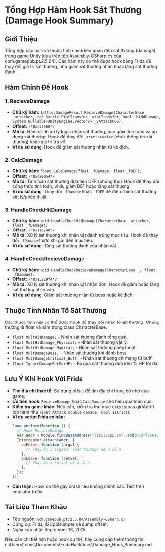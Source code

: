 # Tổng Hợp Hàm Hook Sát Thương (Damage Hook Summary)

## Giới Thiệu

Tổng hợp các hàm và thuộc tính chính liên quan đến sát thương (damage) trong game Unity (dựa trên tệp Assembly-CSharp.cs của com.gamepub.pt/2.5.04). Các hàm này có thể được hook bằng Frida để thay đổi giá trị sát thương, như giảm sát thương nhận hoặc tăng sát thương đánh.

## Hàm Chính Để Hook

### 1. RecieveDamage

- **Chữ ký hàm:** `Battle.DamageResult RecieveDamage(CharacterBase _attacker, ref Battle.StatTransfer _statTransfer, bool _bAddDamage, System.Nullable<UnityEngine.Vector2> _vAttackPOS);`
- **Offset:** `/*0xd7f560*/`
- **Mô tả:** Hàm chính xử lý logic nhận sát thương, bao gồm tính toán và áp dụng sát thương. Hook để thay đổi `_statTransfer` (chứa thông tin sát thương) hoặc giá trị trả về.
- **Ví dụ sử dụng:** Hook để giảm sát thương nhận từ kẻ địch.

### 2. CalcDamage

- **Chữ ký hàm:** `float CalcDamage(float _fDamage, float _fDEF);`
- **Offset:** `/*0xd80054*/`
- **Mô tả:** Tính toán sát thương dựa trên DEF (phòng thủ). Hook để thay đổi công thức tính toán, ví dụ giảm DEF hoặc tăng sát thương.
- **Ví dụ sử dụng:** Thay đổi `_fDamage` hoặc `_fDEF` để điều chỉnh sát thương vật lý/phép thuật.

### 3. HandleCheckHitDamage

- **Chữ ký hàm:** `void HandleCheckHitDamage(CharacterBase _attacker, float _fDamage);`
- **Offset:** `/*0xf76e40*/`
- **Mô tả:** Xử lý sát thương khi nhân vật đánh trúng mục tiêu. Hook để thay đổi `_fDamage` trước khi gửi đến mục tiêu.
- **Ví dụ sử dụng:** Tăng sát thương đánh của nhân vật.

### 4. HandleCheckRecieveDamage

- **Chữ ký hàm:** `void HandleCheckRecieveDamage(CharacterBase _, float _fDamage);`
- **Offset:** `/*0x13229f4*/`
- **Mô tả:** Xử lý sát thương khi nhân vật nhận đòn. Hook để giảm hoặc tăng sát thương nhận vào.
- **Ví dụ sử dụng:** Giảm sát thương nhận từ boss hoặc kẻ địch.

## Thuộc Tính Nhân Tố Sát Thương

Các thuộc tính này có thể được hook để thay đổi nhân tố sát thương. Chúng thường là float và nằm trong class CharacterBase.

- `float MultHitDamage;` - Nhân sát thương đánh tổng quát.
- `float MultHitDamage_Physical;` - Nhân sát thương vật lý.
- `float MultHitDamage_Magical;` - Nhân sát thương phép thuật.
- `float MultDamageBoss;` - Nhân sát thương khi đánh boss.
- `float MultDamageCritical_Buff;` - Nhân sát thương chí mạng từ buff.
- `float IgnoreDamagePerMaxHP;` - Bỏ qua sát thương dựa trên % HP tối đa.

## Lưu Ý Khi Hook Với Frida

- **Tìm địa chỉ thực tế:** Sử dụng offset để tìm địa chỉ trong bộ nhớ của game.
- **Ưu tiên hook:** `RecieveDamage` hoặc `CalcDamage` cho hiệu quả toàn cục.
- **Kiểm tra game khác:** Nếu cần, kiểm tra thư mục exize.tapas.girlAdrift (có hàm như `Fight_Attack(double damage, bool isCrit)`).
- **Ví dụ script Frida cơ bản:**
  ```javascript
  Java.perform(function () {
    // Hook RecieveDamage
    var addr = Module.findBaseAddress("libil2cpp.so").add(0xd7f560); // Thay bằng địa chỉ thực tế
    Interceptor.attach(addr, {
      onEnter: function (args) {
        // Thay đổi args[2] (sát thương) nếu cần
      },
      onLeave: function (retval) {
        // Thay đổi retval nếu cần
      },
    });
  });
  ```
- **Cẩn thận:** Hook có thể gây crash nếu không chính xác. Test trên emulator trước.

## Tài Liệu Tham Khảo

- Tệp nguồn: `com.gamepub.pt/2.5.04/Assembly-CSharp.cs`
- Công cụ: Frida, Il2CppDumper để dump offset.
- Ngày cập nhật: September 13, 2025

Nếu cần chi tiết hơn hoặc hook cụ thể, hãy cung cấp thêm thông tin!</content>
<parameter name="filePath">c:\Users\tomis\Documents\FridaHackDocs\Damage_Hook_Summary.md
